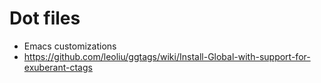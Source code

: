 # Dot files
* Emacs customizations
* https://github.com/leoliu/ggtags/wiki/Install-Global-with-support-for-exuberant-ctags
